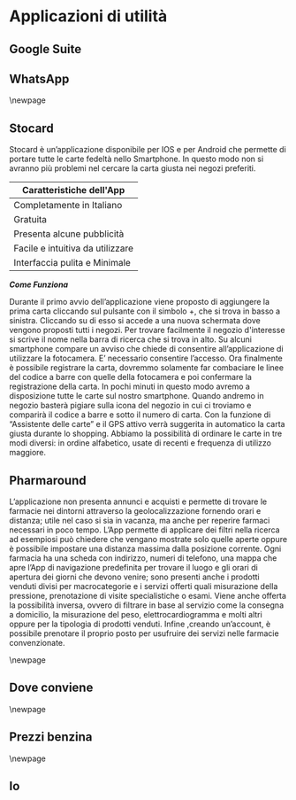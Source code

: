 # Applicazioni di utilità

## Google Suite

## WhatsApp

\newpage

## Stocard

Stocard è un’applicazione disponibile per IOS e per Android che permette di portare tutte le carte fedeltà nello Smartphone. In questo modo non si avranno più problemi nel cercare la carta giusta nei negozi preferiti.

| Caratteristiche dell'App |
| ------------------------------- |
| Completamente in Italiano |
| Gratuita |
| Presenta alcune pubblicità |
| Facile e intuitiva da utilizzare |
| Interfaccia pulita e Minimale |

***Come Funziona***

Durante il primo avvio dell’applicazione viene proposto di aggiungere la prima carta cliccando sul pulsante con il simbolo +, che si trova in basso a sinistra.
Cliccando su di esso si accede a una nuova schermata dove vengono proposti tutti i negozi.
Per trovare facilmente il negozio d'interesse si scrive il nome nella barra di ricerca che si trova in alto.
Su alcuni smartphone compare un avviso che chiede di consentire all’applicazione di utilizzare la fotocamera. E’ necessario consentire l’accesso.
Ora finalmente è possibile registrare la carta, dovremmo solamente far combaciare le linee del codice a barre con quelle della fotocamera e poi confermare la registrazione della carta.
In pochi minuti in questo modo avremo a disposizione tutte le carte sul nostro smartphone. Quando andremo in negozio basterà pigiare sulla icona del negozio in cui ci troviamo e comparirà il codice a barre e sotto il numero di carta.
Con la funzione di “Assistente delle carte” e il GPS attivo verrà suggerita in automatico la carta giusta durante lo shopping. Abbiamo la possibilità di ordinare le carte in tre modi diversi: in ordine alfabetico, usate di recenti e frequenza di utilizzo maggiore.

## Pharmaround

L’applicazione non presenta annunci e acquisti e permette di trovare le farmacie nei dintorni attraverso la geolocalizzazione fornendo orari e distanza; utile nel caso si sia in vacanza, ma anche per reperire farmaci necessari in poco tempo. L’App permette di applicare dei filtri nella ricerca ad esempiosi può chiedere  che vengano mostrate solo quelle aperte oppure è possibile impostare una distanza massima dalla posizione corrente. Ogni farmacia ha una scheda con indirizzo, numeri di telefono, una mappa che apre l’App di navigazione predefinita per trovare il luogo e gli orari di apertura dei giorni che devono venire; sono presenti anche i prodotti venduti divisi per macrocategorie e i servizi offerti quali misurazione della pressione, prenotazione di visite specialistiche o esami. Viene anche offerta la possibilità inversa, ovvero di filtrare in base al servizio come la consegna a domicilio, la misurazione del peso, elettrocardiogramma e molti altri oppure per la tipologia di prodotti venduti. Infine ,creando un’account, è possibile prenotare il proprio posto per usufruire dei servizi nelle farmacie convenzionate.

\newpage

## Dove conviene

\newpage

## Prezzi benzina

\newpage

## Io

